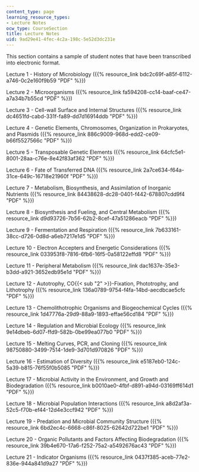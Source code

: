 ```yaml
---
content_type: page
learning_resource_types:
- Lecture Notes
ocw_type: CourseSection
title: Lecture Notes
uid: 9ad29e41-4fec-4c2a-198c-5e52d3dc231e
---
```


This section contains a sample of student notes that have been transcribed into electronic format.

Lecture 1 - History of Microbiology ({{% resource_link bdc2c69f-a85f-6112-a746-0c2e160f9b59 "PDF" %}})

Lecture 2 - Microorganisms ({{% resource_link fa594208-cc14-baaf-ce47-a7a34b7b55cd "PDF" %}})

Lecture 3 - Cell-wall Surface and Internal Structures ({{% resource_link dc4651fd-cabd-331f-fa89-dd7d16914ddb "PDF" %}})

Lecture 4 - Genetic Elements, Chromosomes, Organization in Prokaryotes, and Plasmids ({{% resource_link 886c9009-968d-edd2-ce09-b66f5527566c "PDF" %}})

Lecture 5 - Transposable Genetic Elements ({{% resource_link 64cfc5e1-8001-28aa-c76e-8e42f83af362 "PDF" %}})

Lecture 6 - Fate of Transferred DNA ({{% resource_link 2a7ce634-f64a-31ce-649c-16718e21960f "PDF" %}})

Lecture 7 - Metabolism, Biosynthesis, and Assimilation of Inorganic Nutrients ({{% resource_link 84438628-dc28-0401-f442-678807cdd9f4 "PDF" %}})

Lecture 8 - Biosynthesis and Fueling, and Central Metabolism ({{% resource_link d9d93726-7b56-62b2-8cef-47a51286eacb "PDF" %}})

Lecture 9 - Fermentation and Respiration ({{% resource_link 7b633161-38cc-d726-0d8d-a6eb7217e1d5 "PDF" %}})

Lecture 10 - Electron Accepters and Energetic Considerations ({{% resource_link 033953f8-7816-6fb6-16f5-0a58122effd8 "PDF" %}})

Lecture 11 - Peripheral Metabolism ({{% resource_link dac1637e-35e3-b3dd-a921-3652edb95e1d "PDF" %}})

Lecture 12 - Autotrophy, CO{{< sub "2" >}}\-Fixation, Phototrophy, and Lithotrophy ({{% resource_link 136a0789-9754-f4fa-14bd-aecdbcae5cfc "PDF" %}})

Lecture 13 - Chemolithotrophic Organisms and Biogeochemical Cycles ({{% resource_link 1d47776a-29d9-88a9-1893-effae56cd184 "PDF" %}})

Lecture 14 - Regulation and Microbial Ecology ({{% resource_link 9e14dbeb-6d07-ffd9-582b-0be99ea077b0 "PDF" %}})

Lecture 15 - Melting Curves, PCR, and Cloning ({{% resource_link 98750880-3499-7514-1de9-3d701d970826 "PDF" %}})

Lecture 16 - Estimation of Diversity ({{% resource_link e5187eb0-124c-5a39-b815-76f55f0b5085 "PDF" %}})

Lecture 17 - Microbial Activity in the Environment, and Growth and Biodegradation ({{% resource_link b0010ae0-4fbf-d891-a94d-03169ff614d1 "PDF" %}})

Lecture 18 - Microbial Population Interactions ({{% resource_link a8d2af3a-52c5-f70b-ef44-12d4e3ccf942 "PDF" %}})

Lecture 19 - Predation and Microbial Community Structure ({{% resource_link 6bd2ec4c-6668-c86f-8025-62642d722be1 "PDF" %}})

Lecture 20 - Organic Pollutants and Factors Affecting Biodegradation ({{% resource_link 39b4e670-17a6-f252-75a2-a5492676ac43 "PDF" %}})

Lecture 21 - Indicator Organisms ({{% resource_link 0437f385-aceb-77e2-836e-944a841d9a27 "PDF" %}})